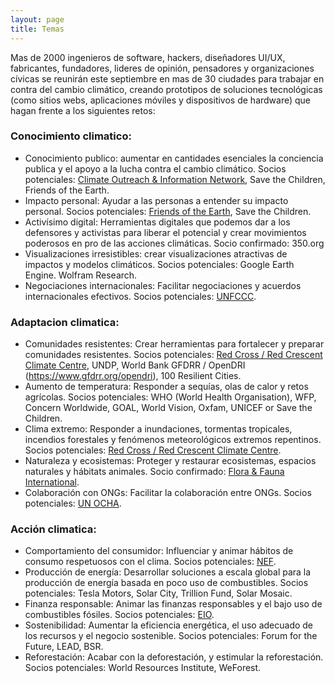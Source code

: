 ```yaml
---
layout: page
title: Temas
---
```


Mas de 2000 ingenieros de software, hackers, diseñadores UI/UX, fabricantes, fundadores, lideres de opinión, pensadores y organizaciones cívicas se reunirán este septiembre en mas de 30 ciudades para trabajar en contra del cambio climático, creando prototipos de soluciones tecnológicas (como sitios webs, aplicaciones móviles y dispositivos de hardware) que hagan frente a los siguientes retos:

### Conocimiento climatico:

* Conocimiento publico: aumentar en cantidades esenciales la conciencia publica y el apoyo a la lucha contra el cambio climático. Socios potenciales: [Climate Outreach & Information Network](http://www.climateoutreach.org.uk/), Save the Children, Friends of the Earth.
* Impacto personal: Ayudar a las personas a entender su impacto personal. Socios potenciales: [Friends of the Earth](http://www.foei.org/), Save the Children.
* Activísimo digital: Herramientas digitales que podemos dar a los defensores y activistas para liberar el potencial y crear movimientos poderosos en pro de las acciones climáticas. Socio confirmado: 350.org
* Visualizaciones irresistibles: crear visualizaciones atractivas de impactos y modelos climáticos. Socios potenciales: Google Earth Engine. Wolfram Research.
* Negociaciones internacionales: Facilitar negociaciones y acuerdos internacionales efectivos. Socios potenciales: [UNFCCC](http://unfccc.int/2860.php).

### Adaptacion climatica:

* Comunidades resistentes: Crear herramientas para fortalecer y preparar comunidades resistentes. Socios potenciales: [Red Cross / Red Crescent Climate Centre](http://www.climatecentre.org/), UNDP, World Bank GFDRR / OpenDRI (https://www.gfdrr.org/opendri), 100 Resilient Cities.
* Aumento de temperatura: Responder a sequías, olas de calor y retos agrícolas. Socios potenciales: WHO (World Health Organisation), WFP, Concern Worldwide, GOAL, World Vision, Oxfam, UNICEF or Save the Children.
* Clima extremo: Responder a inundaciones, tormentas tropicales, incendios forestales y fenómenos meteorológicos extremos repentinos. Socios potenciales: [Red Cross / Red Crescent Climate Centre](http://www.climatecentre.org/).
* Naturaleza y ecosistemas: Proteger y restaurar ecosistemas, espacios naturales y hábitats animales. Socio confirmado: [Flora & Fauna International](https://www.fauna-flora.org/).
* Colaboración con ONGs: Facilitar la colaboración entre ONGs. Socios potenciales: [UN OCHA](http://www.unocha.org/).

### Acción climatica:

* Comportamiento del consumidor: Influenciar y animar hábitos de consumo respetuosos con el clima. Socios potenciales: [NEF](http://www.neweconomics.org/).
* Producción de energía: Desarrollar soluciones a escala global para la producción de energía basada en poco uso de combustibles. Socios potenciales: Tesla Motors, Solar City, Trillion Fund, Solar Mosaic.
* Finanza responsable: Animar las finanzas responsables y el bajo uso de combustibles fósiles. Socios potenciales: [EIO](http://www.eio.org.uk/).
* Sostenibilidad: Aumentar la eficiencia energética, el uso adecuado de los recursos y el negocio sostenible. Socios potenciales: Forum for the Future, LEAD, BSR.
* Reforestación: Acabar con la deforestación, y estimular la reforestación. Socios potenciales: World Resources Institute, WeForest.
